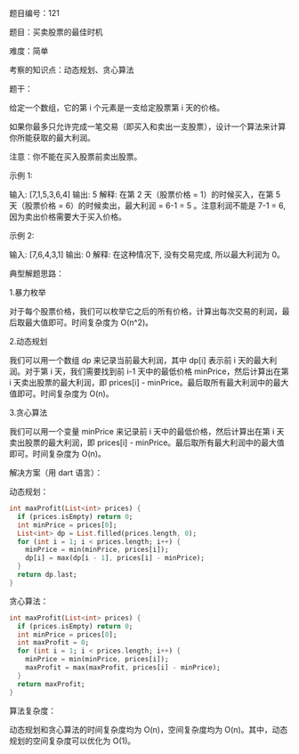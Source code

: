 题目编号：121

题目：买卖股票的最佳时机

难度：简单

考察的知识点：动态规划、贪心算法

题干：

给定一个数组，它的第 i 个元素是一支给定股票第 i 天的价格。

如果你最多只允许完成一笔交易（即买入和卖出一支股票），设计一个算法来计算你所能获取的最大利润。

注意：你不能在买入股票前卖出股票。

示例 1:

输入: [7,1,5,3,6,4]
输出: 5
解释: 在第 2 天（股票价格 = 1）的时候买入，在第 5 天（股票价格 = 6）的时候卖出，最大利润 = 6-1 = 5 。注意利润不能是 7-1 = 6, 因为卖出价格需要大于买入价格。

示例 2:

输入: [7,6,4,3,1]
输出: 0
解释: 在这种情况下, 没有交易完成, 所以最大利润为 0。

典型解题思路：

1.暴力枚举

对于每个股票价格，我们可以枚举它之后的所有价格，计算出每次交易的利润，最后取最大值即可。时间复杂度为 O(n^2)。

2.动态规划

我们可以用一个数组 dp 来记录当前最大利润，其中 dp[i] 表示前 i 天的最大利润。对于第 i 天，我们需要找到前 i-1 天中的最低价格 minPrice，然后计算出在第 i 天卖出股票的最大利润，即 prices[i] - minPrice。最后取所有最大利润中的最大值即可。时间复杂度为 O(n)。

3.贪心算法

我们可以用一个变量 minPrice 来记录前 i 天中的最低价格，然后计算出在第 i 天卖出股票的最大利润，即 prices[i] - minPrice。最后取所有最大利润中的最大值即可。时间复杂度为 O(n)。

解决方案（用 dart 语言）：

动态规划：

```dart
int maxProfit(List<int> prices) {
  if (prices.isEmpty) return 0;
  int minPrice = prices[0];
  List<int> dp = List.filled(prices.length, 0);
  for (int i = 1; i < prices.length; i++) {
    minPrice = min(minPrice, prices[i]);
    dp[i] = max(dp[i - 1], prices[i] - minPrice);
  }
  return dp.last;
}
```

贪心算法：

```dart
int maxProfit(List<int> prices) {
  if (prices.isEmpty) return 0;
  int minPrice = prices[0];
  int maxProfit = 0;
  for (int i = 1; i < prices.length; i++) {
    minPrice = min(minPrice, prices[i]);
    maxProfit = max(maxProfit, prices[i] - minPrice);
  }
  return maxProfit;
}
```

算法复杂度：

动态规划和贪心算法的时间复杂度均为 O(n)，空间复杂度均为 O(n)。其中，动态规划的空间复杂度可以优化为 O(1)。